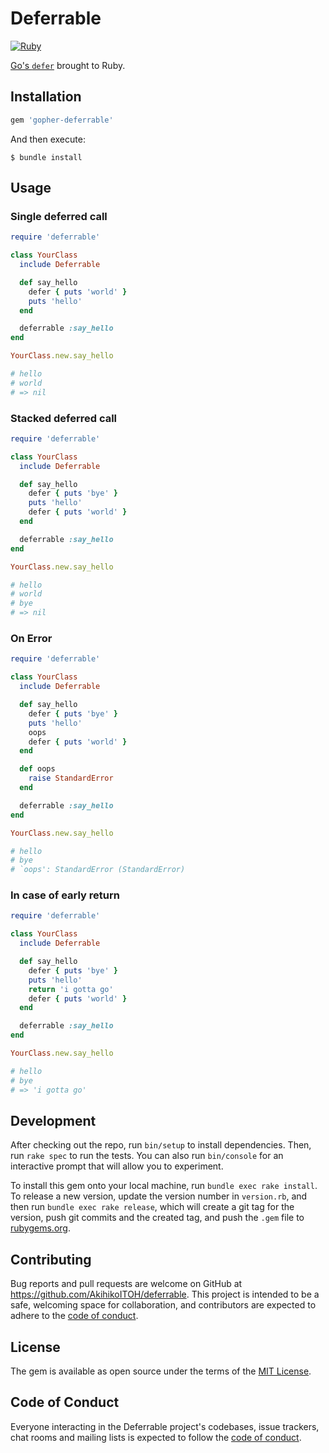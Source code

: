 # Deferrable

[![Ruby](https://github.com/AkihikoITOH/deferrable/actions/workflows/main.yml/badge.svg)](https://github.com/AkihikoITOH/deferrable/actions/workflows/main.yml)

[Go's `defer`](https://tour.golang.org/flowcontrol/12) brought to Ruby.

## Installation

```ruby
gem 'gopher-deferrable'
```

And then execute:

    $ bundle install

## Usage

### Single deferred call
```ruby
require 'deferrable'

class YourClass
  include Deferrable

  def say_hello
    defer { puts 'world' }
    puts 'hello'
  end

  deferrable :say_hello
end

YourClass.new.say_hello

# hello
# world
# => nil
```

### Stacked deferred call
```ruby
require 'deferrable'

class YourClass
  include Deferrable

  def say_hello
    defer { puts 'bye' }
    puts 'hello'
    defer { puts 'world' }
  end

  deferrable :say_hello
end

YourClass.new.say_hello

# hello
# world
# bye
# => nil
```

### On Error
```ruby
require 'deferrable'

class YourClass
  include Deferrable

  def say_hello
    defer { puts 'bye' }
    puts 'hello'
    oops
    defer { puts 'world' }
  end

  def oops
    raise StandardError
  end

  deferrable :say_hello
end

YourClass.new.say_hello

# hello
# bye
# `oops': StandardError (StandardError)
```

### In case of early return
```ruby
require 'deferrable'

class YourClass
  include Deferrable

  def say_hello
    defer { puts 'bye' }
    puts 'hello'
    return 'i gotta go'
    defer { puts 'world' }
  end

  deferrable :say_hello
end

YourClass.new.say_hello

# hello
# bye
# => 'i gotta go'
```

## Development

After checking out the repo, run `bin/setup` to install dependencies. Then, run `rake spec` to run the tests. You can also run `bin/console` for an interactive prompt that will allow you to experiment.

To install this gem onto your local machine, run `bundle exec rake install`. To release a new version, update the version number in `version.rb`, and then run `bundle exec rake release`, which will create a git tag for the version, push git commits and the created tag, and push the `.gem` file to [rubygems.org](https://rubygems.org).

## Contributing

Bug reports and pull requests are welcome on GitHub at https://github.com/AkihikoITOH/deferrable. This project is intended to be a safe, welcoming space for collaboration, and contributors are expected to adhere to the [code of conduct](https://github.com/AkihikoITOH/deferrable/blob/master/CODE_OF_CONDUCT.md).

## License

The gem is available as open source under the terms of the [MIT License](https://opensource.org/licenses/MIT).

## Code of Conduct

Everyone interacting in the Deferrable project's codebases, issue trackers, chat rooms and mailing lists is expected to follow the [code of conduct](https://github.com/AkihikoITOH/deferrable/blob/master/CODE_OF_CONDUCT.md).
